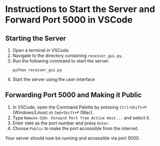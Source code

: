 # Instructions to Start the Server and Forward Port 5000 in VSCode

## Starting the Server

1. Open a terminal in VSCode.
2. Navigate to the directory containing `receiver_gui.py`.
3. Run the following command to start the server:
    ```
    python receiver_gui.py
    ```
4. Start the server using the user interface

## Forwarding Port 5000 and Making it Public

1. In VSCode, open the Command Palette by pressing `Ctrl+Shift+P` (Windows/Linux) or `Cmd+Shift+P` (Mac).
2. Type `Remote-SSH: Forward Port from Active Host...` and select it.
3. Enter `5000` as the port number and press `Enter`.
4. Choose `Public` to make the port accessible from the internet.

Your server should now be running and accessible via port 5000.